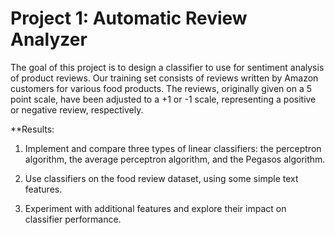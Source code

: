# Project 1: Automatic Review Analyzer 

The goal of this project is to design a classifier to use for sentiment analysis of product reviews. Our training set consists of reviews written by Amazon customers for various food products. The reviews, originally given on a 5 point scale, have been adjusted to a +1 or -1 scale, representing a positive or negative review, respectively.

**Results:

1. Implement and compare three types of linear classifiers: the perceptron algorithm, the average perceptron algorithm, and the Pegasos algorithm.

2. Use classifiers on the food review dataset, using some simple text features.

3. Experiment with additional features and explore their impact on classifier performance.
